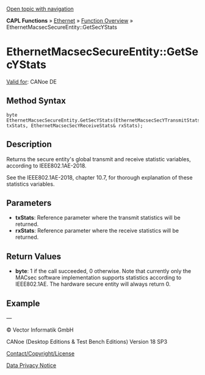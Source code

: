[Open topic with navigation](../../../../../CANoeDEFamily.htm#Topics/CAPLFunctions/IP/Methods/CAPLfunctionGetSecYStats.md)

**CAPL Functions** » [Ethernet](../CAPLEthernetStartPage.md) » [Function Overview](../CAPLfunctionsIPOverview.md) » EthernetMacsecSecureEntity::GetSecYStats

# EthernetMacsecSecureEntity::GetSecYStats

[Valid for](../../../Shared/FeatureAvailability.md):  CANoe DE

## Method Syntax

```plaintext
byte EthernetMacsecSecureEntity.GetSecYStats(EthernetMacsecSecYTransmitStats& txStats, EthernetMacsecSecYReceiveStats& rxStats);
```

## Description

Returns the secure entity's global transmit and receive statistic variables, according to IEEE802.1AE-2018.

See the IEEE802.1AE-2018, chapter 10.7, for thorough explanation of these statistics variables.

## Parameters

- **txStats**: Reference parameter where the transmit statistics will be returned.
- **rxStats**: Reference parameter where the receive statistics will be returned.

## Return Values

- **byte**: 1 if the call succeeded, 0 otherwise. Note that currently only the MACsec software implementation supports statistics according to IEEE802.1AE. The hardware secure entity will always return 0.

## Example

— 

© Vector Informatik GmbH

CANoe (Desktop Editions & Test Bench Editions) Version 18 SP3

[Contact/Copyright/License](../../../Shared/ContactCopyrightLicense.md)

[Data Privacy Notice](https://www.vector.com/int/en/company/get-info/privacy-policy/)